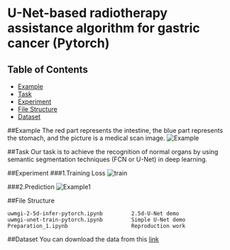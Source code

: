 # U-Net-based radiotherapy assistance algorithm for gastric cancer (Pytorch)


## Table of Contents
* [Example](#example)
* [Task](#task)
* [Experiment](#experiment)
* [File Structure](#file-structure)
* [Dataset](#citation)



##Example
The red part represents the intestine, the blue part represents the stomach, and the picture is a medical scan image.
![Example](https://user-images.githubusercontent.com/94735262/196133795-e04ecb96-1e4c-4d90-89b6-0dd3c6eda59f.jpg)


##Task
Our task is to achieve the recognition of normal organs by using semantic segmentation techniques (FCN or U-Net) in deep learning.

##Experiment
###1.Training Loss
![train](https://user-images.githubusercontent.com/94735262/196133918-5b5ec323-dc65-4c2c-b5c8-842892fcc6e7.jpg)


###2.Prediction
![Example1](https://user-images.githubusercontent.com/94735262/196133975-373911b6-7f36-4e1e-97de-833a8c7a9731.jpg)


##File Structure
```angular2html
uwmgi-2-5d-infer-pytorch.ipynb         2.5d-U-Net demo
uwmgi-unet-train-pytorch.ipynb         Simple U-Net demo
Preparation_1.ipynb                    Reproduction work
```
##Dataset
You can download the data from this [link](https://www.kaggle.com/code/awsaf49/uwmgi-unet-train-pytorch/data) 

